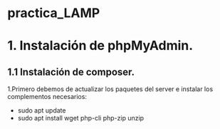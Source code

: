 # practica_LAMP

# 1. Instalación de phpMyAdmin.

## 1.1 Instalación de composer.

1.Primero debemos de actualizar los paquetes del server e instalar los complementos necesarios:

* sudo apt update
* sudo apt install wget php-cli php-zip unzip












